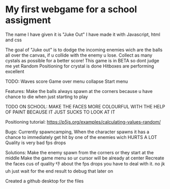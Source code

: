<h1>My first webgame for a school assigment</h1>

The name I have given it is "Juke Out"
I have made it with Javascript, html and css

The goal of "Juke out" is to dodge the incoming enemies wich are the balls all over the canvas, if u collide with the enemy u lose.
Collect as many cystals as possible for a better score!
This game is in BETA so dont judge me yet
Random Positioning for crystal is done
Hitboxes are performing excellent

TODO:
Waves
score
Game over menu collapse
Start menu

Features:
Make the balls always spawn at the corners because u have chance to die when just starting to play


TODO ON SCHOOL:
MAKE THE FACES MORE COLOURFUL WITH THE HELP OF PAINT BECAUSE IT JUST SUCKS TO LOOK AT IT

Positioning tutorial:
https://p5js.org/examples/calculating-values-random/

Bugs:
Currently spawncamping,
When the character spawns it has a chance to immediately get hit by one of the enemies wich HURTS A LOT
Quality is very bad
fps drops

Solutions:
Make the enemy spawn from the corners or they start at the middle
Make the game menu so ur cursor will be already at center
Recreate the faces cus of quality :thumbsdown:
about the fps drops you have to deal with it. no jk uh just wait for the end result to debug that later on

Created a github desktop for the files
